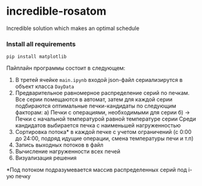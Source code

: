 # incredible-rosatom
Incredible solution which makes an optimal schedule

### Install all requirements

```
pip install matplotlib
```
Пайплайн программы состоит в следующем:
1) В третей ячейкe ```main.ipynb``` входой json-файл сериализирутся в объект класса ```DayData```
2) Предварительное равномерное распределение серий по печкам. Все серии помещаются в автомат, затем для каждой серии подбираются оптимальные печки-кандидаты по следующим факторам:
   а) Печки с операциями, необходимыми для серии
   б) -> Печки с начальной температурой равной температуре серии
   Среди кандидатов выбирается печка с наименьшей нагруженностью
3) Сортировка потока* в каждой печке с учетом ограничений (с 0:00 до 24:00, подряд идущие операции, смена температуры печи и т.п)
4) Запись выходных потоков в файл
5) Вычисление нагруженности всех печей
6) Визуализация решения

*Под потоком подразумевается массив распределенных серий под i-ую печку
